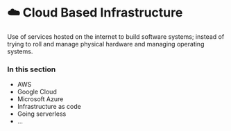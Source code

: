# ☁️ Cloud Based Infrastructure

Use of services hosted on the internet to build software systems; instead of trying to roll and manage physical hardware and managing operating systems.

### In this section

- AWS
- Google Cloud
- Microsoft Azure
- Infrastructure as code
- Going serverless
- ...
